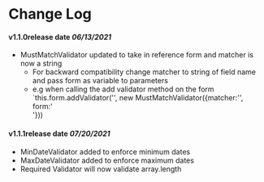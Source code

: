 # Change Log
#### v1.1.0release date *06/13/2021* #### 
- MustMatchValidator updated to take in reference form and matcher is now a string 
  - For backward compatibility change matcher to string of field name and pass form as variable to parameters
  - e.g when calling the add validator method on the form `this.form.addValidator('<toFieldName>', new MustMatchValidator({matcher:'<matchingFieldName>', form:'<form>'}))
#### v1.1.1release date *07/20/2021* #### 
- MinDateValidator added to enforce minimum dates
- MaxDateValidator added to enforce maximum dates
- Required Validator will now validate array.length 